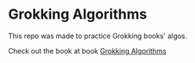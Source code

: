 # Grokking Algorithms

This repo was made to practice Grokking books' algos.

Check out the book at book [Grokking Algorithms](https://www.manning.com/bhargava)